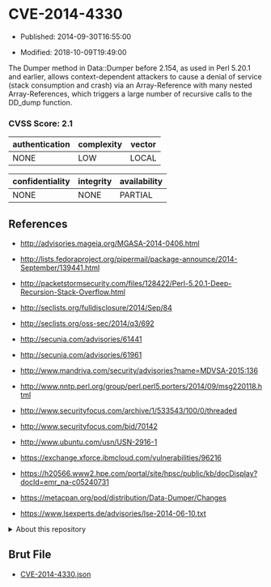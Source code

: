 # CVE-2014-4330

- Published: 2014-09-30T16:55:00

- Modified: 2018-10-09T19:49:00

The Dumper method in Data::Dumper before 2.154, as used in Perl 5.20.1 and earlier, allows context-dependent attackers to cause a denial of service (stack consumption and crash) via an Array-Reference with many nested Array-References, which triggers a large number of recursive calls to the DD_dump function.

### CVSS Score: **2.1**

| authentication | complexity | vector |
| --- | --- | --- |
| NONE | LOW | LOCAL |

| confidentiality | integrity | availability |
| --- | --- | --- |
| NONE | NONE | PARTIAL |

## References

* http://advisories.mageia.org/MGASA-2014-0406.html

* http://lists.fedoraproject.org/pipermail/package-announce/2014-September/139441.html

* http://packetstormsecurity.com/files/128422/Perl-5.20.1-Deep-Recursion-Stack-Overflow.html

* http://seclists.org/fulldisclosure/2014/Sep/84

* http://seclists.org/oss-sec/2014/q3/692

* http://secunia.com/advisories/61441

* http://secunia.com/advisories/61961

* http://www.mandriva.com/security/advisories?name=MDVSA-2015:136

* http://www.nntp.perl.org/group/perl.perl5.porters/2014/09/msg220118.html

* http://www.securityfocus.com/archive/1/533543/100/0/threaded

* http://www.securityfocus.com/bid/70142

* http://www.ubuntu.com/usn/USN-2916-1

* https://exchange.xforce.ibmcloud.com/vulnerabilities/96216

* https://h20566.www2.hpe.com/portal/site/hpsc/public/kb/docDisplay?docId=emr_na-c05240731

* https://metacpan.org/pod/distribution/Data-Dumper/Changes

* https://www.lsexperts.de/advisories/lse-2014-06-10.txt

<details>
<summary>About this repository</summary> 

  This repository is part of the project [Live Hack CVE](https://github.com/Live-Hack-CVE). Main website can be found [www.live-hack.org](https://www.live-hack.org) 
  
  Made by [Sn0wAlice](https://github.com/Sn0wAlice) for the people that care about security and need to have a feed of the latest CVEs. Hope you enjoy it, don't forget to star the repo and follow me on [Twitter](https://twitter.com/Sn0wAlice) and [Github](https://github.com/Sn0wAlice). And that is my [personnal website](https://www.alice-snow.me/)

  - [Home Page](https://github.com/Live-Hack-CVE)
  - [Framework](https://github.com/Live-Hack-CVE/cve-framework)
  - [CVE database](https://github.com/Live-Hack-CVE/full_database)
  - [Changelog](https://github.com/Live-Hack-CVE/Changelog)
</details>

## Brut File

* [CVE-2014-4330.json](https://raw.githubusercontent.com/Live-Hack-CVE/full_database/main/cves/2014/CVE-2014-4330.json)

